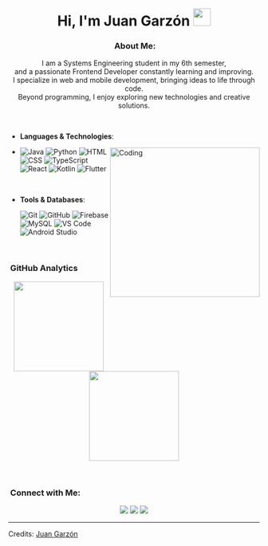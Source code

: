 <h1 align="center"><b>Hi, I'm Juan Garzón</b> <img src="https://media.giphy.com/media/hvRJCLFzcasrR4ia7z/giphy.gif" width="35"></h1>

<div align="center">

### &nbsp;About Me:

I am a Systems Engineering student in my 6th semester,<br>
and a passionate Frontend Developer constantly learning and improving.<br>
I specialize in web and mobile development, bringing ideas to life through code.<br>
Beyond programming, I enjoy exploring new technologies and creative solutions.

</div>
<br>

- **Languages & Technologies**:

- <img align="right" alt="Coding" width="300" src="https://cdn.dribbble.com/users/1277312/screenshots/14733298/media/39b1045e593737587dd60e42c8422d1f.gif">
    
    ![Java](https://img.shields.io/badge/Java-ED8B00?style=for-the-badge&logo=openjdk&logoColor=white)
    ![Python](https://img.shields.io/badge/Python%20-%2314354C.svg?style=for-the-badge&logo=python&logoColor=white)
    ![HTML](https://img.shields.io/badge/HTML5-E34F26?style=for-the-badge&logo=html5&logoColor=white)
    ![CSS](https://img.shields.io/badge/CSS3-%231572B6.svg?style=for-the-badge&logo=css3&logoColor=white)
    ![TypeScript](https://img.shields.io/badge/TypeScript-%23007ACC.svg?style=for-the-badge&logo=typescript&logoColor=white)
    ![React](https://img.shields.io/badge/React-%2361DAFB.svg?style=for-the-badge&logo=react&logoColor=black)
    ![Kotlin](https://img.shields.io/badge/Kotlin-0095D5?style=for-the-badge&logo=kotlin&logoColor=white)
    ![Flutter](https://img.shields.io/badge/Flutter-02569B?style=for-the-badge&logo=flutter&logoColor=white)
    
  <br>

- **Tools & Databases**:

    ![Git](https://img.shields.io/badge/git-%23F05033.svg?style=for-the-badge&logo=git&logoColor=white)
    ![GitHub](https://img.shields.io/badge/github-%23121011.svg?style=for-the-badge&logo=github&logoColor=white)
    ![Firebase](https://img.shields.io/badge/Firebase-ffca28?style=for-the-badge&logo=firebase&logoColor=black)
    ![MySQL](https://img.shields.io/badge/MySQL-005C84?style=for-the-badge&logo=mysql&logoColor=white)
    ![VS Code](https://img.shields.io/badge/VS%20Code-0078d7.svg?style=for-the-badge&logo=visual-studio-code&logoColor=white)
    ![Android Studio](https://img.shields.io/badge/Android%20Studio-3DDC84?style=for-the-badge&logo=android-studio&logoColor=white)


<br>

### &nbsp;GitHub Analytics

<p align="center">
<a href="https://github.com/JuanGarzonT">
  <img height="180em" src="https://github-readme-stats-eight-theta.vercel.app/api?username=JuanGarzonT&show_icons=true&theme=algolia&include_all_commits=true&count_private=true"/>
  <img height="180em" src="https://github-readme-stats-eight-theta.vercel.app/api/top-langs/?username=JuanGarzonT&layout=compact&langs_count=8&theme=algolia"/>
</a>
</p>

<br>

### &nbsp;Connect with Me:

<p align="center">
<a href="mailto:juan.garzon.dev@gmail.com"><img src="https://img.shields.io/badge/Gmail-D14836?style=for-the-badge&logo=gmail&logoColor=white"/></a>
<a href="https://www.linkedin.com/in/JuanGarzonT/"><img src="https://img.shields.io/badge/LinkedIn-0A66C2?style=for-the-badge&logo=linkedin&logoColor=white"/></a>
<a href="https://instagram.com/JuanGarzonT"><img src="https://img.shields.io/badge/Instagram-E4405F?style=for-the-badge&logo=instagram&logoColor=white"/></a>
</p>
</p>

-----
Credits: [Juan Garzón](https://github.com/JuanGarzonT)
